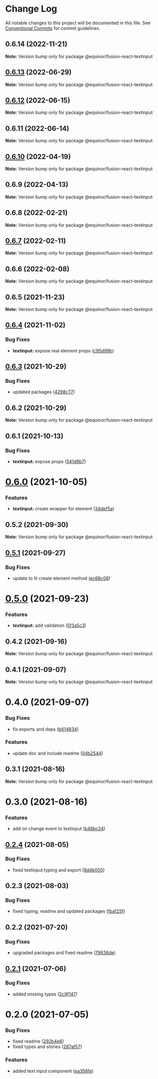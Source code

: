 # Change Log

All notable changes to this project will be documented in this file.
See [Conventional Commits](https://conventionalcommits.org) for commit guidelines.

## 0.6.14 (2022-11-21)

**Note:** Version bump only for package @equinor/fusion-react-textinput





## [0.6.13](https://github.com/equinor/fusion-react-components/compare/@equinor/fusion-react-textinput@0.6.12...@equinor/fusion-react-textinput@0.6.13) (2022-06-29)

**Note:** Version bump only for package @equinor/fusion-react-textinput





## [0.6.12](https://github.com/equinor/fusion-react-components/compare/@equinor/fusion-react-textinput@0.6.11...@equinor/fusion-react-textinput@0.6.12) (2022-06-15)

**Note:** Version bump only for package @equinor/fusion-react-textinput





## 0.6.11 (2022-06-14)

**Note:** Version bump only for package @equinor/fusion-react-textinput





## [0.6.10](https://github.com/equinor/fusion-react-components/compare/@equinor/fusion-react-textinput@0.6.9...@equinor/fusion-react-textinput@0.6.10) (2022-04-19)

**Note:** Version bump only for package @equinor/fusion-react-textinput





## 0.6.9 (2022-04-13)

**Note:** Version bump only for package @equinor/fusion-react-textinput





## 0.6.8 (2022-02-21)

**Note:** Version bump only for package @equinor/fusion-react-textinput





## [0.6.7](https://github.com/equinor/fusion-react-components/compare/@equinor/fusion-react-textinput@0.6.6...@equinor/fusion-react-textinput@0.6.7) (2022-02-11)

**Note:** Version bump only for package @equinor/fusion-react-textinput





## 0.6.6 (2022-02-08)

**Note:** Version bump only for package @equinor/fusion-react-textinput





## 0.6.5 (2021-11-23)

**Note:** Version bump only for package @equinor/fusion-react-textinput





## [0.6.4](https://github.com/equinor/fusion-react-components/compare/@equinor/fusion-react-textinput@0.6.3...@equinor/fusion-react-textinput@0.6.4) (2021-11-02)


### Bug Fixes

* **textinput:** expose real element props ([c95d99b](https://github.com/equinor/fusion-react-components/commit/c95d99b90b5c0f6c8504fbb9501646bab304339c))





## [0.6.3](https://github.com/equinor/fusion-react-components/compare/@equinor/fusion-react-textinput@0.6.2...@equinor/fusion-react-textinput@0.6.3) (2021-10-29)


### Bug Fixes

* updated packages ([4298c77](https://github.com/equinor/fusion-react-components/commit/4298c778c4c5385398a92d8b71feee3b17ba64c0))





## 0.6.2 (2021-10-29)

**Note:** Version bump only for package @equinor/fusion-react-textinput





## 0.6.1 (2021-10-13)


### Bug Fixes

* **textinput:** expose props ([541d6b7](https://github.com/equinor/fusion-react-components/commit/541d6b72eeb38efb8cb138a5c0ea70e52cc172f2))





# [0.6.0](https://github.com/equinor/fusion-react-components/compare/@equinor/fusion-react-textinput@0.5.2...@equinor/fusion-react-textinput@0.6.0) (2021-10-05)


### Features

* **textinput:** create wrapper for element ([34def5a](https://github.com/equinor/fusion-react-components/commit/34def5ae1f13883000412c9b8f971151779902af))





## 0.5.2 (2021-09-30)

**Note:** Version bump only for package @equinor/fusion-react-textinput





## [0.5.1](https://github.com/equinor/fusion-react-components/compare/@equinor/fusion-react-textinput@0.5.0...@equinor/fusion-react-textinput@0.5.1) (2021-09-27)


### Bug Fixes

* update to lit create element method ([ec68c08](https://github.com/equinor/fusion-react-components/commit/ec68c08d5cbcba43a1b8ca064cccc73662f17421))





# [0.5.0](https://github.com/equinor/fusion-react-components/compare/@equinor/fusion-react-textinput@0.4.2...@equinor/fusion-react-textinput@0.5.0) (2021-09-23)


### Features

* **textinput:** add validation ([5f3a5c3](https://github.com/equinor/fusion-react-components/commit/5f3a5c3c3ebad502788bdea65857e1c6fde7b9e6))





## 0.4.2 (2021-09-16)

**Note:** Version bump only for package @equinor/fusion-react-textinput





## 0.4.1 (2021-09-07)

**Note:** Version bump only for package @equinor/fusion-react-textinput





# 0.4.0 (2021-09-07)


### Bug Fixes

* fix exports and deps ([b614834](https://github.com/equinor/fusion-react-components/commit/b614834c32db4fbb9b06407e53557109128ec95b))


### Features

* update doc and include readme ([04b2544](https://github.com/equinor/fusion-react-components/commit/04b25443398507b35c3b88bf90a26d56c5b1c460))





## 0.3.1 (2021-08-16)

**Note:** Version bump only for package @equinor/fusion-react-textinput





# 0.3.0 (2021-08-16)


### Features

* add on change event to textinput ([b48bc24](https://github.com/equinor/fusion-react-components/commit/b48bc24be5229224b714b5e9de626947c79c1ec4))





## [0.2.4](https://github.com/equinor/fusion-react-components/compare/@equinor/fusion-react-textinput@0.2.3...@equinor/fusion-react-textinput@0.2.4) (2021-08-05)


### Bug Fixes

* fixed textinput typing and export ([8d4b005](https://github.com/equinor/fusion-react-components/commit/8d4b00588c00c6247c33e9569a1ef34b870ea1d2))





## 0.2.3 (2021-08-03)


### Bug Fixes

* fixed typing, readme and updated packages ([fbaf25f](https://github.com/equinor/fusion-react-components/commit/fbaf25f7539d349c5f0fb3bd3a1a22b2b055b754))





## 0.2.2 (2021-07-20)


### Bug Fixes

* upgraded packages and fixed readme ([79836de](https://github.com/equinor/fusion-react-components/commit/79836de53239f56e8d98de32959298dc0c10f2d1))





## [0.2.1](https://github.com/equinor/fusion-react-components/compare/@equinor/fusion-react-textinput@0.2.0...@equinor/fusion-react-textinput@0.2.1) (2021-07-06)


### Bug Fixes

* added missing types ([2c9f147](https://github.com/equinor/fusion-react-components/commit/2c9f147834c37f18ac0f392abd8cff16a9f0f99d))





# 0.2.0 (2021-07-05)


### Bug Fixes

* fixed readme ([292b4e6](https://github.com/equinor/fusion-react-components/commit/292b4e6e1be7838f00157e461694001a9d7b4cbf))
* fixed types and stories ([287af57](https://github.com/equinor/fusion-react-components/commit/287af578df018f80b3961842fe07cb210ee61f1e))


### Features

* added text input component ([ea356fe](https://github.com/equinor/fusion-react-components/commit/ea356fe0bb454d7a36aaf90e2287e98f0abfd2ce))

